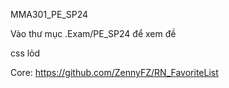 MMA301_PE_SP24

Vào thư mục .Exam/PE_SP24 để xem đề 

css lỏd

Core: https://github.com/ZennyFZ/RN_FavoriteList